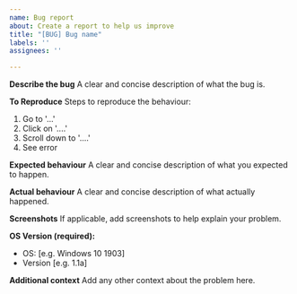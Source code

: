```yaml
---
name: Bug report
about: Create a report to help us improve
title: "[BUG] Bug name"
labels: ''
assignees: ''

---
```


**Describe the bug**
A clear and concise description of what the bug is.

**To Reproduce**
Steps to reproduce the behaviour:
1. Go to '...'
2. Click on '....'
3. Scroll down to '....'
4. See error

**Expected behaviour**
A clear and concise description of what you expected to happen.

**Actual behaviour**
A clear and concise description of what actually happened.

**Screenshots**
If applicable, add screenshots to help explain your problem.

**OS Version (required):**
 - OS: [e.g. Windows 10 1903]
 - Version [e.g. 1.1a]

**Additional context**
Add any other context about the problem here.
